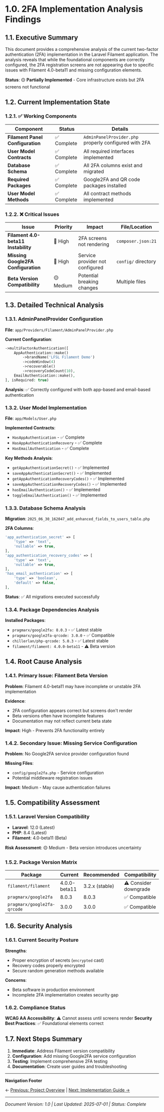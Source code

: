 # 1.0. 2FA Implementation Analysis Findings

## 1.1. Executive Summary

This document provides a comprehensive analysis of the current two-factor authentication (2FA) implementation in the Laravel Filament application. The analysis reveals that while the foundational components are correctly configured, the 2FA registration screens are not appearing due to specific issues with Filament 4.0-beta11 and missing configuration elements.

**Status**: 🟡 **Partially Implemented** - Core infrastructure exists but 2FA screens not functional

## 1.2. Current Implementation State

### 1.2.1. ✅ Working Components

| Component | Status | Details |
|-----------|--------|---------|
| **Filament Panel Configuration** | ✅ Complete | `AdminPanelProvider.php` properly configured with 2FA |
| **User Model Contracts** | ✅ Complete | All required interfaces implemented |
| **Database Schema** | ✅ Complete | All 2FA columns exist and migrated |
| **Required Packages** | ✅ Complete | Google2FA and QR code packages installed |
| **User Model Methods** | ✅ Complete | All contract methods implemented |

### 1.2.2. ❌ Critical Issues

| Issue | Priority | Impact | File/Location |
|-------|----------|--------|---------------|
| **Filament 4.0-beta11 Instability** | 🔴 High | 2FA screens not rendering | `composer.json:21` |
| **Missing Google2FA Configuration** | 🔴 High | Service provider not configured | `config/` directory |
| **Beta Version Compatibility** | 🟡 Medium | Potential breaking changes | Multiple files |

## 1.3. Detailed Technical Analysis

### 1.3.1. AdminPanelProvider Configuration

**File**: `app/Providers/Filament/AdminPanelProvider.php`

**Current Configuration**:
```php
->multiFactorAuthentication([
    AppAuthentication::make()
        ->brandName('LFSL Filament Demo')
        ->codeWindow(4)
        ->recoverable()
        ->recoveryCodeCount(10),
    EmailAuthentication::make(),
], isRequired: true)
```

**Analysis**: ✅ Correctly configured with both app-based and email-based authentication

### 1.3.2. User Model Implementation

**File**: `app/Models/User.php`

**Implemented Contracts**:
- `HasAppAuthentication` - ✅ Complete
- `HasAppAuthenticationRecovery` - ✅ Complete  
- `HasEmailAuthentication` - ✅ Complete

**Key Methods Analysis**:
- `getAppAuthenticationSecret()` - ✅ Implemented
- `saveAppAuthenticationSecret()` - ✅ Implemented
- `getAppAuthenticationRecoveryCodes()` - ✅ Implemented
- `saveAppAuthenticationRecoveryCodes()` - ✅ Implemented
- `hasEmailAuthentication()` - ✅ Implemented
- `toggleEmailAuthentication()` - ✅ Implemented

### 1.3.3. Database Schema Analysis

**Migration**: `2025_06_30_162047_add_enhanced_fields_to_users_table.php`

**2FA Columns**:
```php
'app_authentication_secret' => [
    'type' => 'text',
    'nullable' => true,
],
'app_authentication_recovery_codes' => [
    'type' => 'text', 
    'nullable' => true,
],
'has_email_authentication' => [
    'type' => 'boolean',
    'default' => false,
],
```

**Status**: ✅ All migrations executed successfully

### 1.3.4. Package Dependencies Analysis

**Installed Packages**:
- `pragmarx/google2fa: 8.0.3` - ✅ Latest stable
- `pragmarx/google2fa-qrcode: 3.0.0` - ✅ Compatible
- `chillerlan/php-qrcode: 5.0.3` - ✅ Latest stable
- `filament/filament: 4.0.0-beta11` - ⚠️ Beta version

## 1.4. Root Cause Analysis

### 1.4.1. Primary Issue: Filament Beta Version

**Problem**: Filament 4.0-beta11 may have incomplete or unstable 2FA implementation

**Evidence**:
- 2FA configuration appears correct but screens don't render
- Beta versions often have incomplete features
- Documentation may not reflect current beta state

**Impact**: High - Prevents 2FA functionality entirely

### 1.4.2. Secondary Issue: Missing Service Configuration

**Problem**: No Google2FA service provider configuration found

**Missing Files**:
- `config/google2fa.php` - Service configuration
- Potential middleware registration issues

**Impact**: Medium - May cause authentication failures

## 1.5. Compatibility Assessment

### 1.5.1. Laravel Version Compatibility

- **Laravel**: 12.0 (Latest)
- **PHP**: 8.4 (Latest)
- **Filament**: 4.0-beta11 (Beta)

**Risk Assessment**: 🟡 Medium - Beta version introduces uncertainty

### 1.5.2. Package Version Matrix

| Package | Current | Recommended | Compatibility |
|---------|---------|-------------|---------------|
| `filament/filament` | 4.0.0-beta11 | 3.2.x (stable) | ⚠️ Consider downgrade |
| `pragmarx/google2fa` | 8.0.3 | 8.0.3 | ✅ Compatible |
| `pragmarx/google2fa-qrcode` | 3.0.0 | 3.0.0 | ✅ Compatible |

## 1.6. Security Analysis

### 1.6.1. Current Security Posture

**Strengths**:
- Proper encryption of secrets (`encrypted` cast)
- Recovery codes properly encrypted
- Secure random generation methods available

**Concerns**:
- Beta software in production environment
- Incomplete 2FA implementation creates security gap

### 1.6.2. Compliance Status

**WCAG AA Accessibility**: ⚠️ Cannot assess until screens render
**Security Best Practices**: ✅ Foundational elements correct

## 1.7. Next Steps Summary

1. **Immediate**: Address Filament version compatibility
2. **Configuration**: Add missing Google2FA service configuration  
3. **Testing**: Implement comprehensive 2FA testing
4. **Documentation**: Create user guides and troubleshooting

---

**Navigation Footer**

← [Previous: Project Overview](../README.md) | [Next: Implementation Guide →](020-implementation-guide.md)

---

*Document Version: 1.0 | Last Updated: 2025-07-01 | Status: Complete*
